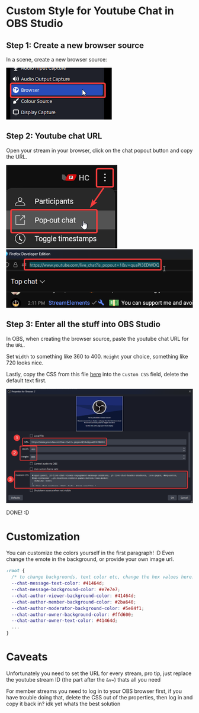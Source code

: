 # Custom Style for Youtube Chat in OBS Studio

## Step 1: Create a new browser source 

In a scene, create a new browser source:

![](readme-imgs/obs1.png)

## Step 2: Youtube chat URL

Open your stream in your browser, click on the chat popout button and copy the URL.

![](readme-imgs/yt1.png)
![](readme-imgs/yt2.png)

## Step 3: Enter all the stuff into OBS Studio

In OBS, when creating the browser source, paste the youtube chat URL for the `URL`.

Set `Width` to something like 360 to 400. `Height` your choice, something like 720 looks nice.

Lastly, copy the CSS from this file [here](yuko-chat.css) into the `Custom CSS` field, delete the default text first.

![](readme-imgs/obs2.png)

DONE! :D

# Customization

You can customize the colors yourself in the first paragraph! :D Even change the emote in the background, or provide your own image url.

```css
:root {
  /* to change backgrounds, text color etc, change the hex values here! */
  --chat-message-text-color: #41464d;
  --chat-message-background-color: #e7e7e7;
  --chat-author-viewer-background-color: #41464d;
  --chat-author-member-background-color: #2ba640;
  --chat-author-moderator-background-color: #5e84f1;
  --chat-author-owner-background-color: #ffd600;
  --chat-author-owner-text-color: #41464d;
  ...
}
```

# Caveats

Unfortunately you need to set the URL for every stream, pro tip, just replace the youtube stream ID (the part after the `&v=`) thats all you need

For member streams you need to log in to your OBS browser first, if you have trouble doing that, delete the CSS out of the properties, then log in and copy it back in? idk yet whats the best solution